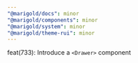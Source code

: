 ```yaml
---
"@marigold/docs": minor
"@marigold/components": minor
"@marigold/system": minor
"@marigold/theme-rui": minor
---
```


feat(733): Introduce a `<Drawer>` component
